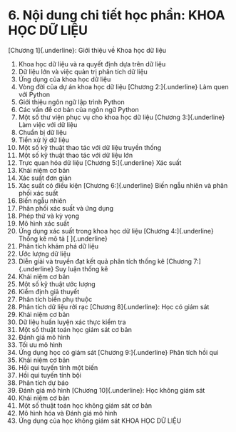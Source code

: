 # 6. Nội dung chi tiết học phần: KHOA HỌC DỮ LIỆU
[Chương 1]{.underline}: Giới thiệu về Khoa học dữ liệu
1. Khoa học dữ liệu và ra quyết định dựa trên dữ liệu
2. Dữ liệu lớn và việc quản trị phân tích dữ liệu
3. Ứng dụng của khoa học dữ liệu
4. Vòng đời của dự án khoa học dữ liệu
[Chương 2:]{.underline} Làm quen với Python
1. Giới thiệu ngôn ngữ lập trình Python
2. Các vấn đề cơ bản của ngôn ngữ Python
3. Một số thư viện phục vụ cho khoa học dữ liệu
[Chương 3:]{.underline} Làm việc với dữ liệu
1. Chuẩn bị dữ liệu
2. Tiển xử lý dữ liệu
3. Một số kỹ thuật thao tác với dữ liệu truyền thống
4. Một số kỹ thuật thao tác với dữ liệu lớn
5. Trực quan hóa dữ liệu
[Chương 5:]{.underline} Xác suất
1. Khái niệm cơ bản
2. Xác suất đơn giản
3. Xác suất có điều kiện
[Chương 6:]{.underline} Biến ngẫu nhiên và phân phối xác suất
1. Biến ngẫu nhiên
2. Phân phối xác suất và ứng dụng
3. Phép thử và kỳ vọng
4. Mô hình xác suất
5. Ứng dụng xác suất trong khoa học dữ liệu
[Chương 4:]{.underline} Thống kê mô tả [ ]{.underline}
1. Phân tích khám phá dữ liệu
2. Ước lượng dữ liệu
3. Diễn giải và truyền đạt kết quả phân tích thống kê
[Chương 7:]{.underline} Suy luận thống kê
1. Khái niệm cơ bản
2. Một số kỹ thuật ước lượng
3. Kiểm định giả thuyết
4. Phân tích biến phụ thuộc
5. Phân tích dữ liệu rởi rạc
[Chương 8]{.underline}: Học có giám sát
1. Khái niệm cơ bản
2. Dữ liệu huấn luyện xác thực kiểm tra
3. Một số thuật toán học giám sát cơ bản
4. Đánh giá mô hình
5. Tối ưu mô hình
6. Ứng dụng học có giám sát
[Chương 9:]{.underline} Phân tích hồi qui
1. Khái niệm cơ bản
2. Hồi qui tuyến tính một biến
3. Hồi qui tuyến tính bội
4. Phân tích dự báo
5. Đánh giá mô hình
[Chương 10]{.underline}: Học không giám sát
1. Khái niệm cơ bản
2. Một số thuật toán học không giám sát cơ bản
3. Mô hình hóa và Đánh giá mô hình
4. Ứng dụng của học không giám sát
KHOA HỌC DỮ LIỆU
